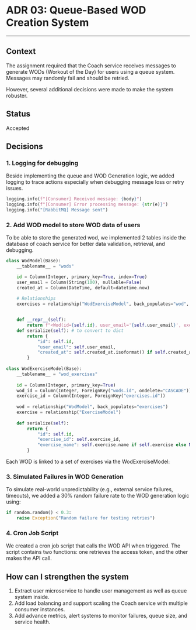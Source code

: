 # ADR 03: Queue-Based WOD Creation System
---

## Context

The assignment required that the Coach service receives messages to generate WODs (Workout of the Day) for users using a queue system. Messages may randomly fail and should be retried.

However, several additional decisions were made to make the system robuster.

## Status
Accepted

## Decisions

### 1. Logging for debugging

Beside implementing the queue and WOD Generation logic, we added logging to trace actions especially when debugging message loss or retry issues.

```python
logging.info(f"[Consumer] Received message: {body}")
logging.info(f"[Consumer] Error processing message: {str(e)}")
logging.info("[RabbitMQ] Message sent")
```

### 2. Add WOD model to store WOD data of users

To be able to store the generated wod, we implemented 2 tables inside the database of coach service for better data validation, retrieval, and debugging.

```python
class WodModel(Base):
    __tablename__ = "wods"

    id = Column(Integer, primary_key=True, index=True)
    user_email = Column(String(100), nullable=False)
    created_at = Column(DateTime, default=datetime.now)
    
    # Relationships
    exercises = relationship("WodExerciseModel", back_populates="wod", cascade="all, delete")


    def __repr__(self):
        return f"<Wod(id={self.id}, user_email='{self.user_email}', exercise_id={self.exercise_id})>"
    def serialize(self): # to convert to dict
        return {
            "id": self.id,
            "user_email": self.user_email,
            "created_at": self.created_at.isoformat() if self.created_at else None
        }
    
class WodExerciseModel(Base):
    __tablename__ = "wod_exercises"
    
    id = Column(Integer, primary_key=True)
    wod_id = Column(Integer, ForeignKey("wods.id", ondelete="CASCADE"))
    exercise_id = Column(Integer, ForeignKey("exercises.id"))
    
    wod = relationship("WodModel", back_populates="exercises")
    exercise = relationship("ExerciseModel")
    
    def serialize(self):
        return {
            "id": self.id,
            "exercise_id": self.exercise_id,
            "exercise_name": self.exercise.name if self.exercise else None
        }
```
Each WOD is linked to a set of exercises via the WodExerciseModel:


### 3. Simulated Failures in WOD Generation

To simulate real-world unpredictability (e.g., external service failures, timeouts), we added a 30% random failure rate to the WOD generation logic using:

```python
if random.random() < 0.3:
    raise Exception("Random failure for testing retries")
```

### 4. Cron Job Script
We created a cron job script that calls the WOD API when triggered. The script contains two functions: one retrieves the access token, and the other makes the API call.

## How can I strengthen the system
1. Extract user microservice to handle user management as well as queue system inside.
2. Add load balancing and support scaling the Coach service with multiple consumer instances.
3. Add advance metrics, alert systems to monitor failures, queue size, and service health.


